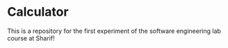 # Calculator
This is a repository for the first experiment of the software engineering lab course at Sharif!

